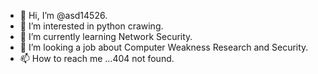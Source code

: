 - 👋 Hi, I’m @asd14526.
- 👀 I’m interested in python crawing.
- 🌱 I’m currently learning Network Security.
- 💞️ I’m looking a job about Computer Weakness Research and Security.
- 📫 How to reach me ...404 not found.

<!---
asd14526/asd14526 is a ✨ special ✨ repository because its `README.md` (this file) appears on your GitHub profile.
You can click the Preview link to take a look at your changes.
--->
